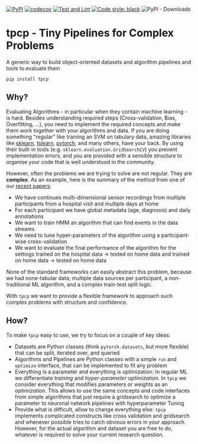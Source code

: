 [![PyPI](https://img.shields.io/pypi/v/tpcp)](https://pypi.org/project/tpcp/)
[![codecov](https://codecov.io/gh/mad-lab-fau/tpcp/branch/main/graph/badge.svg?token=ZNVT5LNYHO)](https://codecov.io/gh/mad-lab-fau/tpcp)
[![Test and Lint](https://github.com/mad-lab-fau/tpcp/actions/workflows/test-and-lint.yml/badge.svg?branch=main)](https://github.com/mad-lab-fau/tpcp/actions/workflows/test-and-lint.yml)
[![Code style: black](https://img.shields.io/badge/code%20style-black-000000.svg)](https://github.com/psf/black)
![PyPI - Downloads](https://img.shields.io/pypi/dm/tpcp)

# tpcp - Tiny Pipelines for Complex Problems

A generic way to build object-oriented datasets and algorithm pipelines and tools to evaluate them

```
pip install tpcp
```

## Why?

Evaluating Algorithms - in particular when they contain machine learning - is hard.
Besides understanding required steps (Cross-validation, Bias, Overfitting, ...), you need to implement the required 
concepts and make them work together with your algorithms and data.
If you are doing something "regular" like training an SVM on tabulary data, amazing libraries like [sklearn](https://scikit-learn.org), 
[tslearn](https://github.com/tslearn-team/tslearn), [pytorch](https://pytorch.org), and many others, have your back.
By using their built-in tools (e.g. `sklearn.evaluation.GridSearchCV`) you prevent implementation errors, and you are
provided with a sensible structure to organise your code that is well understood in the community.

However, often the problems we are trying to solve are not regular.
They are **complex**.
As an example, here is the summary of the method from one of our [recent papers](https://jneuroengrehab.biomedcentral.com/articles/10.1186/s12984-021-00883-7):
- We have continues multi-dimensional sensor recordings from multiple participants from a hospital visit and multiple days at home
- For each participant we have global metadata (age, diagnosis) and daily annotations
- We want to train HMM an algorithm that can find events in the data streams
- We need to tune hyper-parameters of the algorithm using a participant-wise cross-validation
- We want to evaluate the final performance of the algorithm for the settings trained on the hospital data -> tested on home data and trained on home data -> tested on home data

None of the standard frameworks can easily abstract this problem, because we had none-tabular data, multiple data 
sources per participant, a non-traditional ML algorithm, and a complex train-test split logic.

With `tpcp` we want to provide a flexible framework to approach such complex problems with structure and confidence.

## How?

To make `tpcp` easy to use, we try to focus on a couple of key ideas:

- Datasets are Python classes (think `pytorch.datasets`, but more flexible) that can be split, iterated over, and queried
- Algorithms and Pipelines are Python classes with a simple `run` and `optimize` interface, that can be implemented to fit any problem
- Everything is a parameter and everything is optimization: In regular ML we differentiate *training* and *hyper-parameter optimization*.
  In `tpcp` we consider everything that modifies parameters or weights as an *optimization*.
  This allows to use the same concepts and code interfaces from simple algorithms that just require a gridsearch to optimize a parameter to neuronal network pipelines with hyperparameter Tuning
- Provide what is difficult, allow to change everything else:
  `tpcp` implements complicated constructs like cross validation and gridsearch and whenever possible tries to catch obvious errors in your approach.
  However, for the actual algorithm and dataset you are free to do, whatever is required to solve your current research question.